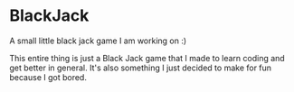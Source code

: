 # BlackJack
A small little black jack game I am working on :)

This entire thing is just a Black Jack game that I made to learn coding and get better in general. It's also something I just decided to make 
for fun because I got bored.
